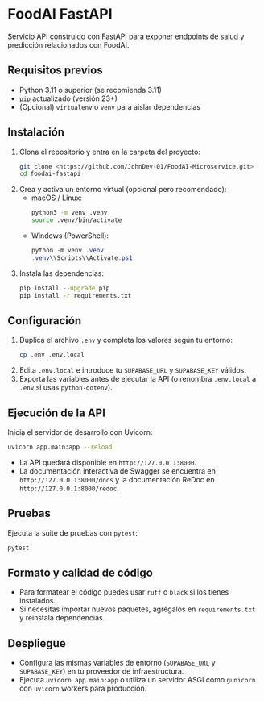 # FoodAI FastAPI

Servicio API construido con FastAPI para exponer endpoints de salud y predicción relacionados con FoodAI.

## Requisitos previos

- Python 3.11 o superior (se recomienda 3.11)
- `pip` actualizado (versión 23+)
- (Opcional) `virtualenv` o `venv` para aislar dependencias

## Instalación

1. Clona el repositorio y entra en la carpeta del proyecto:
   ```bash
   git clone <https://github.com/JohnDev-01/FoodAI-Microservice.git>
   cd foodai-fastapi
   ```
2. Crea y activa un entorno virtual (opcional pero recomendado):
   - macOS / Linux:
     ```bash
     python3 -m venv .venv
     source .venv/bin/activate
     ```
   - Windows (PowerShell):
     ```powershell
     python -m venv .venv
     .venv\\Scripts\\Activate.ps1
     ```
3. Instala las dependencias:
   ```bash
   pip install --upgrade pip
   pip install -r requirements.txt
   ```

## Configuración

1. Duplica el archivo `.env` y completa los valores según tu entorno:
   ```bash
   cp .env .env.local
   ```
2. Edita `.env.local` e introduce tu `SUPABASE_URL` y `SUPABASE_KEY` válidos.
3. Exporta las variables antes de ejecutar la API (o renombra `.env.local` a `.env` si usas `python-dotenv`).

## Ejecución de la API

Inicia el servidor de desarrollo con Uvicorn:

```bash
uvicorn app.main:app --reload
```

- La API quedará disponible en `http://127.0.0.1:8000`.
- La documentación interactiva de Swagger se encuentra en `http://127.0.0.1:8000/docs` y la documentación ReDoc en `http://127.0.0.1:8000/redoc`.

## Pruebas

Ejecuta la suite de pruebas con `pytest`:

```bash
pytest
```

## Formato y calidad de código

- Para formatear el código puedes usar `ruff` o `black` si los tienes instalados.
- Si necesitas importar nuevos paquetes, agrégalos en `requirements.txt` y reinstala dependencias.

## Despliegue

- Configura las mismas variables de entorno (`SUPABASE_URL` y `SUPABASE_KEY`) en tu proveedor de infraestructura.
- Ejecuta `uvicorn app.main:app` o utiliza un servidor ASGI como `gunicorn` con `uvicorn` workers para producción.

